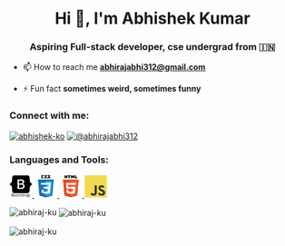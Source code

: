 <h1 align="center">Hi 👋, I'm Abhishek Kumar</h1>
<h3 align="center">Aspiring Full-stack developer, cse undergrad from 🇮🇳</h3>


- 📫 How to reach me **abhirajabhi312@gmail.com**

- ⚡ Fun fact **sometimes weird, sometimes funny**

<h3 align="left">Connect with me:</h3>
<p align="left">
<a href="https://linkedin.com/in/abhishek-ko" target="blank"><img align="center" src="https://raw.githubusercontent.com/rahuldkjain/github-profile-readme-generator/master/src/images/icons/Social/linked-in-alt.svg" alt="abhishek-ko" height="30" width="40" /></a>
<a href="https://www.hackerrank.com/knightmen" target="blank"><img align="center" src="https://raw.githubusercontent.com/rahuldkjain/github-profile-readme-generator/master/src/images/icons/Social/hackerrank.svg" alt="@abhirajabhi312" height="30" width="40" /></a>
</p>

<h3 align="left">Languages and Tools:</h3>
<p align="left"> <a href="https://getbootstrap.com" target="_blank" rel="noreferrer"> <img src="https://raw.githubusercontent.com/devicons/devicon/master/icons/bootstrap/bootstrap-plain-wordmark.svg" alt="bootstrap" width="40" height="40"/> </a> <a href="https://www.w3schools.com/css/" target="_blank" rel="noreferrer"> <img src="https://raw.githubusercontent.com/devicons/devicon/master/icons/css3/css3-original-wordmark.svg" alt="css3" width="40" height="40"/> </a> <a href="https://www.w3.org/html/" target="_blank" rel="noreferrer"> <img src="https://raw.githubusercontent.com/devicons/devicon/master/icons/html5/html5-original-wordmark.svg" alt="html5" width="40" height="40"/> </a> <a href="https://developer.mozilla.org/en-US/docs/Web/JavaScript" target="_blank" rel="noreferrer"> <img src="https://raw.githubusercontent.com/devicons/devicon/master/icons/javascript/javascript-original.svg" alt="javascript" width="40" height="40"/> </a> </p>

<p><img align="left" src="https://github-readme-stats.vercel.app/api/top-langs?username=abhiraj-ku&show_icons=true&locale=en&layout=compact" alt="abhiraj-ku" /></p>

<p>&nbsp;<img align="center" src="https://github-readme-stats.vercel.app/api?username=abhiraj-ku&show_icons=true&locale=en" alt="abhiraj-ku" /></p>

<p><img align="center" src="https://github-readme-streak-stats.herokuapp.com/?user=abhiraj-ku&" alt="abhiraj-ku" /></p>



